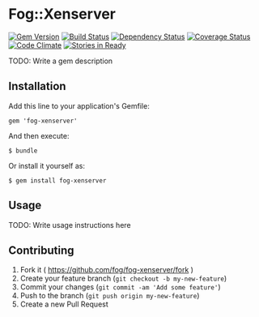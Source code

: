 # Fog::Xenserver

[![Gem Version](https://badge.fury.io/rb/fog-xenserver.svg)](http://badge.fury.io/rb/fog-xenserver) [![Build Status](https://travis-ci.org/fog/fog-xenserver.svg?branch=master)](https://travis-ci.org/fog/fog-xenserver) [![Dependency Status](https://gemnasium.com/fog/fog-xenserver.svg)](https://gemnasium.com/fog/fog-xenserver) [![Coverage Status](https://img.shields.io/coveralls/fog/fog-xenserver.svg)](https://coveralls.io/r/fog/fog-xenserver) [![Code Climate](https://codeclimate.com/github/fog/fog-xenserver.png)](https://codeclimate.com/github/fog/fog-xenserver) [![Stories in Ready](https://badge.waffle.io/fog/fog-xenserver.png?label=ready&title=Ready)](https://waffle.io/fog/fog-xenserver)

TODO: Write a gem description

## Installation

Add this line to your application's Gemfile:

    gem 'fog-xenserver'

And then execute:

    $ bundle

Or install it yourself as:

    $ gem install fog-xenserver

## Usage

TODO: Write usage instructions here

## Contributing

1. Fork it ( https://github.com/fog/fog-xenserver/fork )
2. Create your feature branch (`git checkout -b my-new-feature`)
3. Commit your changes (`git commit -am 'Add some feature'`)
4. Push to the branch (`git push origin my-new-feature`)
5. Create a new Pull Request
